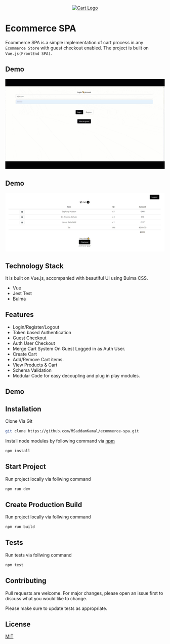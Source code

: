 <p align="center"><a href="https://laravel.com" target="_blank"><img src="https://freepngimg.com/thumb/cart/10-2-cart-png-pic.png" width="250" alt="Cart Logo"></a></p>


# Ecommerce SPA

Ecommerce SPA is a simple implementation of cart process in any `Ecommerce Store` with guest checkout enabled. The project is built on `Vue.js(FrontEnd SPA)`.

## Demo
![Demo2](https://raw.githubusercontent.com/MSaddamKamal/wireMedia/main/ecom.gif)

## Demo
![Demo1](https://raw.githubusercontent.com/MSaddamKamal/wireMedia/main/ecom1.JPG)

## Technology Stack
It is built on Vue.js, accompanied with beautiful UI using Bulma CSS. 
* Vue
* Jest Test
* Bulma

## Features
* Login/Register/Logout
* Token based Authentication
* Guest Checkout
* Auth User Checkout
* Merge Cart System On Guest Logged in as Auth User.
* Create Cart
* Add/Remove Cart items.
* View Products & Cart
* Schema Validation
* Modular Code for easy decoupling and plug in play modules.


## Demo


## Installation

Clone Via Git

```bash
git clone https://github.com/MSaddamKamal/ecommerce-spa.git
```

Install node modules  by following command via [npm]

```bash
npm install
```



[npm]: https://www.npmjs.com/

## Start Project
 Run project locally via follwing command
```bash
npm run dev
```

## Create Production Build
 Run project locally via follwing command
```bash
npm run build
```

## Tests
 Run tests via follwing command
```bash
npm test
```


## Contributing
Pull requests are welcome. For major changes, please open an issue first to discuss what you would like to change.

Please make sure to update tests as appropriate.

## License
[MIT](https://choosealicense.com/licenses/mit/)

